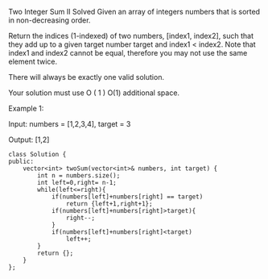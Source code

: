 Two Integer Sum II
Solved
Given an array of integers numbers that is sorted in non-decreasing order.

Return the indices (1-indexed) of two numbers, [index1, index2], such that they add up to a given target number target and index1 < index2. Note that index1 and index2 cannot be equal, therefore you may not use the same element twice.

There will always be exactly one valid solution.

Your solution must use
O
(
1
)
O(1) additional space.

Example 1:

Input: numbers = [1,2,3,4], target = 3

Output: [1,2]

```
class Solution {
public:
    vector<int> twoSum(vector<int>& numbers, int target) {
        int n = numbers.size();
        int left=0,right= n-1;
        while(left<=right){
            if(numbers[left]+numbers[right] == target)
                return {left+1,right+1};
            if(numbers[left]+numbers[right]>target){
                right--;
            }
            if(numbers[left]+numbers[right]<target)
                left++;
        }
        return {};
    }
};
```
